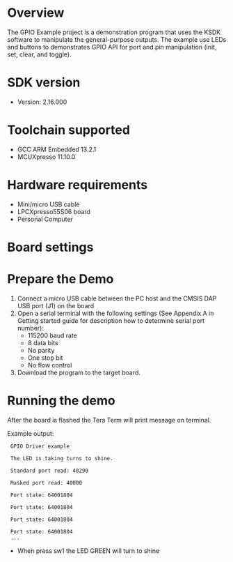 Overview
========
The GPIO Example project is a demonstration program that uses the KSDK software to manipulate the general-purpose
outputs. The example use LEDs and buttons to demonstrates GPIO API for port and pin manipulation (init, set,
clear, and toggle).



SDK version
===========
- Version: 2.16.000

Toolchain supported
===================
- GCC ARM Embedded  13.2.1
- MCUXpresso  11.10.0

Hardware requirements
=====================
- Mini/micro USB cable
- LPCXpresso55S06 board
- Personal Computer

Board settings
==============

Prepare the Demo
================
1. Connect a micro USB cable between the PC host and the CMSIS DAP USB port (J1) on the board
2. Open a serial terminal with the following settings (See Appendix A in Getting started guide for description how to determine serial port number):
    - 115200 baud rate
    - 8 data bits
    - No parity
    - One stop bit
    - No flow control
3. Download the program to the target board.


Running the demo
================
After the board is flashed the Tera Term will print message on terminal.

Example output:
~~~~~~~~~~~~~~~~~~~~~~~~~~~~
 GPIO Driver example

 The LED is taking turns to shine.

 Standard port read: 40290

 Masked port read: 40000

 Port state: 64001804

 Port state: 64001804

 Port state: 64001804

 Port state: 64001804
 ...
~~~~~~~~~~~~~~~~~~~~~~~~~~~~
- When press sw1 the LED GREEN will turn to shine 
